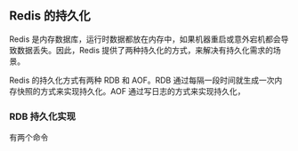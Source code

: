 ## Redis 的持久化

Redis 是内存数据库，运行时数据都放在内存中，如果机器重启或意外宕机都会导致数据丢失。因此，Redis 提供了两种持久化的方式，来解决有持久化需求的场景。

Redis 的持久化方式有两种 RDB 和 AOF。RDB 通过每隔一段时间就生成一次内存快照的方式来实现持久化。AOF 通过写日志的方式来实现持久化，

### RDB 持久化实现

有两个命令